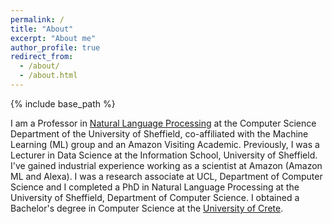 ```yaml
---
permalink: /
title: "About"
excerpt: "About me"
author_profile: true
redirect_from: 
  - /about/
  - /about.html
---
```


{% include base_path %}

I am a Professor in [Natural Language Processing](https://www.sheffield.ac.uk/dcs/research/groups/natural-language-processing) at the Computer Science Department of the University of Sheffield, co-affiliated with the Machine Learning (ML) group and an Amazon Visiting Academic. Previously, I was a Lecturer in Data Science at the Information School, University of Sheffield. I've gained industrial experience working as a scientist at Amazon (Amazon ML and Alexa). I was a research associate at UCL, Department of Computer Science and I completed a PhD in Natural Language Processing at the University of Sheffield, Department of Computer Science. I obtained a Bachelor's degree in Computer Science at the [University of Crete](https://www.csd.uoc.gr/). 

<!-- For more details, see my [CV](http://naletras.github.io/files/nikos_cv.pdf). -->

<!-- For more details, see my [publications](publications.md). My research has been funded by the EPSRC, ESRC, Leverhulme Trust, EU, Amazon and Google. --> 

<!-- If you are interested in doing a PhD with me drop me an email (n.aletras@sheffield.ac.uk). -->

<!-- Currently not accepting any new PhD students.  -->
